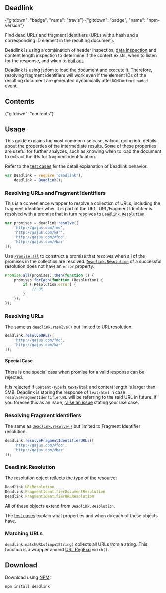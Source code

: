 ## Deadlink

{"gitdown": "badge", "name": "travis"}
{"gitdown": "badge", "name": "npm-version"}

Find dead URLs and fragment identifiers (URLs with a hash and a corresponding ID element in the resulting document).

Deadlink is using a combination of header inspection, [data inspection](https://github.com/mscdex/mmmagic) and content length inspection to determine if the content exists, when to listen for the response, and when to [bail out](#special-case).

Deadlink is using [jsdom](https://github.com/tmpvar/jsdom) to load the document and execute it. Therefore, resolving fragment identifiers will work even if the element IDs of the resulting document are generated dynamically after `DOMContentLoaded` event.

## Contents

{"gitdown": "contents"}

## Usage

This guide explains the most common use case, without going into details about the properties of the intermediate results. Some of these properties are useful for further analyzes, such as knowing when to load the document to extract the IDs for fragment identification.

Refer to the [test cases](https://github.com/gajus/deadlink/tree/master/tests) for the detail explanation of Deadlink behavior.

```js
var Deadlink = require('deadlink'),
    deadlink = Deadlink();
```

### Resolving URLs and Fragment Identifiers

This is a convenience wrapper to resolve a collection of URLs, including the fragment identifier when it is part of the URL. URL/Fragment Identifier is resolved with a promise that in turn resolves to [`Deadlink.Resolution`](#deadlinkresolution).

```js
var promises = deadlink.resolve([
    'http://gajus.com/foo',
    'http://gajus.com/bar',
    'http://gajus.com/#foo',
    'http://gajus.com/#bar'
]);
```

Use [`Promise.all`](https://developer.mozilla.org/en-US/docs/Web/JavaScript/Reference/Global_Objects/Promise/all) to construct a promise that resolves when all of the promises in the collection are resolved. [`Deadlink.Resolution`](#deadlinkresolution) of a successful resolution does not have an `error` property.

```js
Promise.all(promises).then(function () {
    promises.forEach(function (Resolution) {
        if (!Resolution.error) {
            // OK
        }
    });
});
```

### Resolving URLs

The same as [`deadlink.resolve()`](#resolving-urls-and-fragment-identifiers) but limited to URL resolution.

```js
deadlink.resolveURLs([
    'http://gajus.com/foo',
    'http://gajus.com/bar'
]);
```

#### Special Case

There is one special case when promise for a valid response can be rejected.

It is rejected if `Content-Type` is `text/html` and content length is larger than 5MB. Deadlink is storing the response of `text/html` in case `resolveFragmentIdentifierURL` will be referring to the said URL in future. If you foresee this as an issue, [raise an issue](https://github.com/gajus/deadlink/issues) stating your use case.

### Resolving Fragment Identifiers

The same as [`deadlink.resolve()`](#resolving-urls-and-fragment-identifiers) but limited to Fragment Identifier resolution.

```js
deadlink.resolveFragmentIdentifierURLs([
    'http://gajus.com/#foo',
    'http://gajus.com/#bar'
]);
```

### Deadlink.Resolution

The resolution object reflects the type of the resource:

```js
Deadlink.URLResolution
Deadlink.FragmentIdentifierDocumentResolution
Deadlink.FragmentIdentifierURLResolution
```

All of these objects extend from `Deadlink.Resolution`.

The [test cases](https://github.com/gajus/deadlink/tree/master/tests) explain what properties and when do each of these objects have.

### Matching URLs

`deadlink.matchURLs(inputString)` collects all URLs from a string. This function is a wrapper around [URL RegExp](https://github.com/gajus/url-regexp) `match()`.

## Download

Download using [NPM](https://www.npmjs.org/):

```sh
npm install deadlink
```
